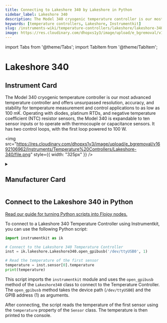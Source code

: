 ```yaml
---
title: Connecting to Lakeshore 340 by Lakeshore in Python
sidebar_label: Lakeshore 340
description: The Model 340 cryogenic temperature controller is our most advanced temperature controller and offers unsurpassed resolution, accuracy, and stability for temperature measurement and control applications to as low as 100 mK. Operating with diodes, platinum RTDs, and negative temperature coefficient (NTC) resistor sensors, the Model 340 is expandable to ten sensor inputs or to operate with thermocouple or capacitance sensors. It has two control loops, with the first loop powered to 100 W.
keywords: [temperature controllers, Lakeshore, Instrumentkit]
slug: /instruments-wiki/temperature-controllers/lakeshore/lakeshore-340
image: https://res.cloudinary.com/dhopxs1y3/image/upload/e_bgremoval/v1692106962/Instruments/Temperature%20Controllers/Lakeshore-340/file.png
---
```


import Tabs from '@theme/Tabs';
import TabItem from '@theme/TabItem';

# Lakeshore 340

## Instrument Card

<div className="flex">

<div>

The Model 340 cryogenic temperature controller is our most advanced temperature controller and offers unsurpassed resolution, accuracy, and stability for temperature measurement and control applications to as low as 100 mK. Operating with diodes, platinum RTDs, and negative temperature coefficient (NTC) resistor sensors, the Model 340 is expandable to ten sensor inputs or to operate with thermocouple or capacitance sensors. It has two control loops, with the first loop powered to 100 W.

</div>

<img src="https://res.cloudinary.com/dhopxs1y3/image/upload/e_bgremoval/v1692106962/Instruments/Temperature%20Controllers/Lakeshore-340/file.png" style={{ width: "325px" }} />

</div>

<details>
<summary><h2>Manufacturer Card</h2></summary>

<img src="https://res.cloudinary.com/dhopxs1y3/image/upload/e_bgremoval/v1692125966/Instruments/Vendor%20Logos/Lakeshore.png" style={{ width: "100%", objectFit: "cover" }} />

Supporting advanced scientific research, Lake Shore is a leading global innovator in measurement and control solutions. <a href="https://www.lakeshore.com/home">Website</a>.

<ul>
  <li>Headquarters: Westerville, Ohio, USA</li>
  <li>Yearly Revenue (millions, USD): 21.4</li>
</ul>
</details>

## Connect to the Lakeshore 340 in Python

[Read our guide for turning Python scripts into Flojoy nodes.](https://docs.flojoy.ai/custom-nodes/creating-custom-node/)


<Tabs>
<TabItem value="Instrumentkit" label="Instrumentkit">

To connect to a Lakeshore 340 Temperature Controller using Instrumentkit, you can use the following Python script:

```python
import instrumentkit as ik

# Connect to the Lakeshore 340 Temperature Controller
inst = ik.lakeshore.Lakeshore340.open_gpibusb('/dev/ttyUSB0', 1)

# Read the temperature of the first sensor
temperature = inst.sensor[0].temperature
print(temperature)
```

This script imports the `instrumentkit` module and uses the `open_gpibusb` method of the `Lakeshore340` class to connect to the Temperature Controller. The `open_gpibusb` method takes the device path (`/dev/ttyUSB0`) and the GPIB address (1) as arguments.

After connecting, the script reads the temperature of the first sensor using the `temperature` property of the `Sensor` class. The temperature is then printed to the console.

</TabItem>
</Tabs>